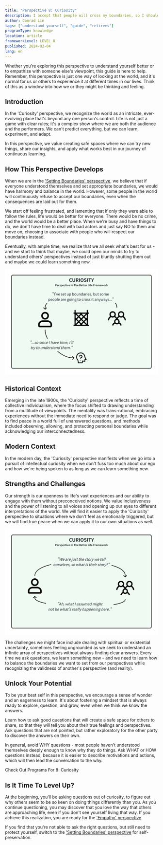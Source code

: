 ```yaml
---
title: "Perspective 8: Curiosity"
description: I accept that people will cross my boundaries, so I should do my best to be curious and spend time to understand why.
author: Conrad Lin
tags: ["understand yourself", "guide", "retirees"]
programType: knowledge
location: article
frameworkLevel: LEVEL_8
published: 2024-02-04
lang: en
---
```


<InfoBanner shouldCenter emoji=":bulb:">
  Whether you're exploring this perspective to understand yourself better or to empathize with someone else's viewpoint, this guide is here to help. Remember, this perspective is just one way of looking at the world, and it's normal for us or others to experience it at different times in our lives. Think of this as a window into how we or they might be thinking and feeling.
</InfoBanner>

## Introduction

In the 'Curiosity' perspective, we recognize the world as an intricate, ever-evolving place that's beyond any one person's control. Life is not just a game with clear rules; it's a complex show where we are both the audience and the performers. We can't predict everything, but we can learn, experiment, and adapt.

In this perspective, we value creating safe spaces where we can try new things, share our insights, and apply what works best in our journey of continuous learning.

## How This Perspective Develops

When we are in the ['Setting Boundaries' perspective](/unlock-your-potential/programs/guide-7), we believe that if everyone understood themselves and set appropriate boundaries, we would have harmony and balance in the world. However, some people in the world will continuously refuse to accept our boundaries, even when the consequences are laid out for them.

We start off feeling frustrated, and lamenting that if only they were able to follow the rules, life would be better for everyone. There would be no crime, and the world would be a better place. When we're busy and have things to do, we don't have time to deal with bad actors and just say NO to them and move on, choosing to associate with people who will respect our boundaries instead.

Eventually, with ample time, we realize that we all seek what's best for us - and we start to think that maybe, we could open our minds to try to understand others' perspectives instead of just bluntly shutting them out and maybe we could learn something new.

![Image](../../../../framework/8_a.jpg)

## Historical Context

Emerging in the late 1900s, the 'Curiosity' perspective reflects a time of collective individualism, where the focus shifted to drawing understanding from a multitude of viewpoints. The mentality was trans-rational, embracing experiences without the immediate need to respond or judge. The goal was to find peace in a world full of unanswered questions, and methods included observing, allowing, and protecting personal boundaries while acknowledging our interconnectedness.

## Modern Context

In the modern day, the 'Curiosity' perspective manifests when we go into a pursuit of intellectual curiosity when we don't fuss too much about our ego and how we're being spoken to as long as we can learn something new.

## Strengths and Challenges

Our strength is our openness to life's vast experiences and our ability to engage with them without preconceived notions. We value inclusiveness and the power of listening to all voices and opening up our eyes to different interpretations of the world. We will find it easier to apply the 'Curiosity' perspective to situations where we don't feel as emotionally triggered, but we will find true peace when we can apply it to our own situations as well.

![Image](../../../../framework/8_b.jpg)

The challenges we might face include dealing with spiritual or existential uncertainty, sometimes feeling ungrounded as we seek to understand an infinite array of perspectives without always finding clear answers. Every time we ask questions, we learn something new - and we need to learn how to balance the boundaries we want to set from our perspectives while recognizing the validness of another's perspective (and reality).

## Unlock Your Potential

To be your best self in this perspective, we encourage a sense of wonder and an eagerness to learn. It's about fostering a mindset that is always ready to explore, question, and grow, even when we think we know the answers.

Learn how to ask good questions that will create a safe space for others to share, so that they will tell you about their true feelings and perspectives. Ask questions that are not pointed, but rather exploratory for the other party to discover the answers on their own. 

In general, avoid WHY questions - most people haven't understood themselves deeply enough to know why they do things. Ask WHAT or HOW questions instead, because it is easier to describe motivations and actions, which will then lead the conversation to the why.

<ButtonLink to="/unlock-your-potential/programs?filters=LEVEL_8">Check Out Programs For 8: Curiosity</ButtonLink>

## Is It Time To Level Up?

At the beginning, you'll be asking questions out of curiosity, to figure out why others seem to be so keen on doing things differently than you. As you continue questioning, you may discover that you love the way that others are approaching life, even if you don't see yourself living that way. If you achieve this realization, you are ready for the ['Empathy' perspective](/unlock-your-potential/programs/guide-9).

If you find that you're not able to ask the right questions, but still need to protect yourself, switch to the ['Setting Boundaries' perspective](/unlock-your-potential/programs/guide-7) for self-preservation.